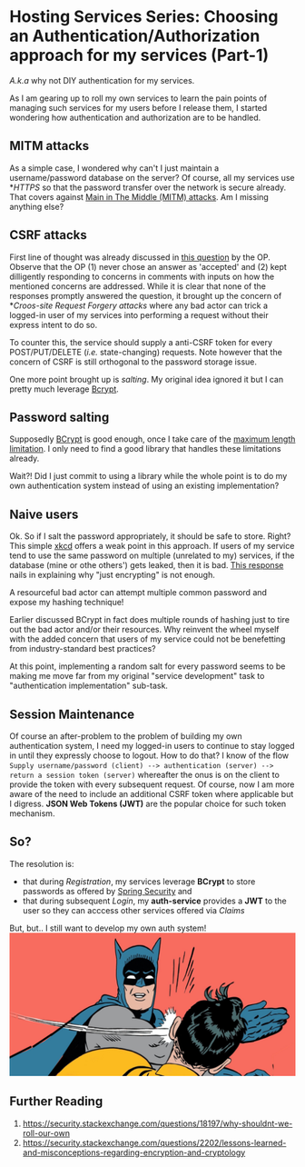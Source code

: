 # Hosting Services Series: Choosing an Authentication/Authorization approach for my services (Part-1)

*A.k.a* why not DIY authentication for my services.

As I am gearing up to roll my own services to learn the pain points of managing such services for my users before I release them, I started wondering how authentication and authorization are to be handled.

## MITM attacks

As a simple case, I wondered why can't I just maintain a username/password database on the server? Of course, all my services use **HTTPS* so that the password transfer over the network is secure already. That covers against [Main in The Middle (MITM) attacks](https://en.wikipedia.org/wiki/Man-in-the-middle_attack). Am I missing anything else?

## CSRF attacks

First line of thought was already discussed in [this question](https://security.stackexchange.com/questions/55966/whats-wrong-with-my-own-authentication-scheme) by the OP. Observe that the OP (1) never chose an answer as 'accepted' and (2) kept dilligently responding to concerns in comments with inputs on how the mentioned concerns are addressed. While it is clear that none of the responses promptly answered the question, it brought up the concern of **Croos-site Request Forgery attacks* where any bad actor can trick a logged-in user of my services into performing a request without their express intent to do so.

To counter this, the service should supply a anti-CSRF token for every POST/PUT/DELETE (*i.e.* state-changing) requests. Note however that the concern of CSRF is still orthogonal to the password storage issue.

One more point brought up is *salting*. My original idea ignored it but I can pretty much leverage [Bcrypt](https://en.wikipedia.org/wiki/Bcrypt#Criticisms).

## Password salting

Supposedly [BCrypt](https://en.wikipedia.org/wiki/Bcrypt) is good enough, once I take care of the [maximum length limitation](https://en.wikipedia.org/wiki/Bcrypt#Password_hash_truncation). I only need to find a good library that handles these limitations already.

Wait?! Did I just commit to using a library while the whole point is to do my own authentication system instead of using an existing implementation?

## Naive users

Ok. So if I salt the password appropriately, it should be safe to store. Right? This simple [xkcd](https://xkcd.com/792/) offers a weak point in this approach. If users of my service tend to use the same password on multiple (unrelated to my) services, if the database (mine or othe others') gets leaked, then it is bad. [This response](https://security.stackexchange.com/a/52065/56124) nails in explaining why "just encrypting" is not enough.

A resourceful bad actor can attempt multiple common password and expose my hashing technique!

Earlier discussed BCrypt in fact does multiple rounds of hashing just to tire out the bad actor and/or their resources. Why reinvent the wheel myself with the added concern that users of my service could not be benefetting from industry-standard best practices?

At this point, implementing a random salt for every password seems to be making me move far from my original "service development" task to "authentication implementation" sub-task.

## Session Maintenance

Of course an after-problem to the problem of building my own authentication system, I need my logged-in users to continue to stay logged in until they expressly choose to logout. How to do that? I know of the flow `Supply username/password (client) --> authentication (server) --> return a session token (server)` whereafter the onus is on the client to provide the token with every subsequent request. Of course, now I am more aware of the need to include an additional CSRF token where applicable but I digress. **JSON Web Tokens (JWT)** are the popular choice for such token mechanism.

## So?

The resolution is:

- that during *Registration*, my services leverage **BCrypt** to store passwords as offered by [Spring Security](https://stackoverflow.com/questions/57523178/bcrypt-in-my-spring-security-project-spring-security) and
- that during subsequent *Login*, my **auth-service** provides a **JWT** to the user so they can acccess other services offered via *Claims*

But, but.. I still want to develop my own auth system!
![Batman Slaps Robin](../images/hosting-services-series/batman-slaps-robin.jpeg)

## Further Reading

1. <https://security.stackexchange.com/questions/18197/why-shouldnt-we-roll-our-own>
2. <https://security.stackexchange.com/questions/2202/lessons-learned-and-misconceptions-regarding-encryption-and-cryptology>
